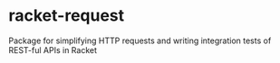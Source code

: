 # racket-request
Package for simplifying HTTP requests and writing integration tests of REST-ful APIs in Racket
